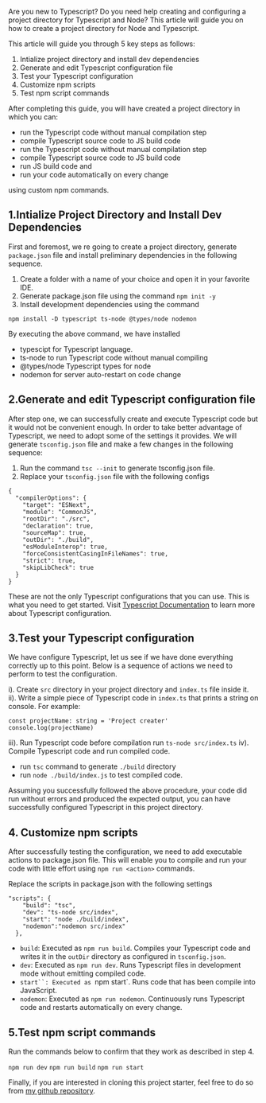 Are you new to Typescript? Do you need help creating and configuring a project directory for Typescript and Node? This article will guide you on how to create a project directory for Node and Typescript.

This article will guide you through 5 key steps as follows:

 1. Intialize project directory and install dev dependencies
 2. Generate and edit Typescript configuration file
 3. Test your Typescript configuration
 4. Customize npm scripts
 5. Test npm script commands

After completing this guide, you will have created a project directory in which you can:

 - run the Typescript code without manual compilation step
 - compile Typescript source code to JS build code
 - run the Typescript code without manual compilation step
 - compile Typescript source code to JS build code
 - run JS build code and
 - run your code automatically on every change

using custom npm commands.

## 1.Intialize Project Directory and Install Dev Dependencies
First and foremost, we re going to create a project directory, generate `package.json` file and install preliminary dependencies in the following sequence. 

1. Create a folder with a name of your choice and open it in your favorite IDE.
2. Generate package.json file using the command `npm init -y`
3. Install development dependencies using the command

`npm install -D typescript ts-node @types/node nodemon`

By executing the above command, we have installed

- typescipt for Typescript language.
- ts-node to run Typescript code without manual compiling
- @types/node Typescript types for node
- nodemon for server auto-restart on code change

## 2.Generate and edit Typescript configuration file
After step one, we can successfully create and execute Typescript code but it would not be convenient enough. In order to take better advantage of Typescript, we need to adopt some of the settings it provides. We will generate `tsconfig.json` file and make a few changes in the following sequence:

 1. Run the command `tsc --init` to generate tsconfig.json file.
 2. Replace your `tsconfig.json` file with the following configs
```
{
  "compilerOptions": {
    "target": "ESNext",                                  
    "module": "CommonJS",                               
    "rootDir": "./src",                                  
    "declaration": true,
    "sourceMap": true,
    "outDir": "./build",                                   
    "esModuleInterop": true,                             
    "forceConsistentCasingInFileNames": true,            
    "strict": true,                                      
    "skipLibCheck": true                                 
  }
}
```
These are not the only Typescript configurations that you can use. This is what you need to get started. Visit [Typescript Documentation](https://www.typescriptlang.org/docs/handbook/tsconfig-json.html#:~:text=The%20tsconfig.json%20file%20specifies,compiler%20flags%20enabled%20by%20default.) to learn more about Typescript configuration.

## 3.Test your Typescript configuration
We have configure Typescript, let us see if we have done everything correctly up to this point. Below is a sequence of actions we need to perform to test the configuration.

 i). Create `src` directory in your project directory and `index.ts` file inside it.
 ii). Write a simple piece of Typescript code in `index.ts` that prints a string on console. For example:

```
const projectName: string = 'Project creater'
console.log(projectName)
```
iii). Run Typescript code before compilation
run `ts-node src/index.ts`
iv). Compile Typescript code and run compiled code.
- run `tsc` command to generate `./build` directory
- run `node ./build/index.js` to test compiled code.

Assuming you successfully followed the above procedure, your code did run without errors and produced the expected output, you can have successfully configured Typescript in this project directory.

## 4. Customize npm scripts
After successfully testing the configuration, we need to add executable actions to package.json file. This will enable you to compile and run your code with little effort using `npm run <action>` commands.
 
Replace the scripts in package.json with the following settings
```
"scripts": {
    "build": "tsc",
    "dev": "ts-node src/index",
    "start": "node ./build/index",
    "nodemon":"nodemon src/index"
  },
```
- `build`: Executed as `npm run build`. Compiles your Typescript code and writes it in the `outDir` directory as configured in `tsconfig.json`.
- `dev`: Executed as `npm run dev`. Runs Typescript files in development mode without emitting compiled code.
- `start``: Executed as `npm start`. Runs code that has been compile into JavaScript.
- `nodemon`: Executed as `npm run nodemon`. Continuously runs Typescript code and restarts automatically on every change.


## 5.Test npm script commands
Run the commands below to confirm that they work as described in step 4.

`npm run dev`
`npm run build`
`npm run start`


Finally, if you are interested in cloning this project starter, feel free to do so from [my github repository](https://github.com/GHOST-Aram/node-ts-starter/tree/main).
